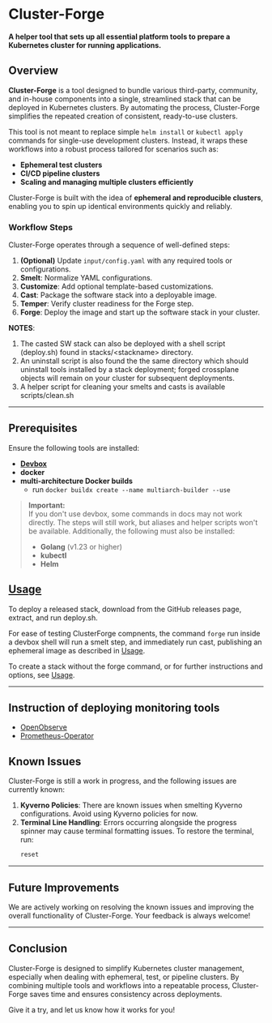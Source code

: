 # Cluster-Forge

**A helper tool that sets up all essential platform tools to prepare a Kubernetes cluster for running applications.**

## Overview

**Cluster-Forge** is a tool designed to bundle various third-party, community, and in-house components into a single, streamlined stack that can be deployed in Kubernetes clusters. By automating the process, Cluster-Forge simplifies the repeated creation of consistent, ready-to-use clusters.

This tool is not meant to replace simple `helm install` or `kubectl apply` commands for single-use development clusters. Instead, it wraps these workflows into a robust process tailored for scenarios such as:

- **Ephemeral test clusters**  
- **CI/CD pipeline clusters**  
- **Scaling and managing multiple clusters efficiently**

Cluster-Forge is built with the idea of **ephemeral and reproducible clusters**, enabling you to spin up identical environments quickly and reliably.

### Workflow Steps

Cluster-Forge operates through a sequence of well-defined steps:

1. **(Optional)** Update `input/config.yaml` with any required tools or configurations.  
2. **Smelt**: Normalize YAML configurations.  
3. **Customize**: Add optional template-based customizations.  
4. **Cast**: Package the software stack into a deployable image.  
5. **Temper**: Verify cluster readiness for the Forge step.  
6. **Forge**: Deploy the image and start up the software stack in your cluster.  

**NOTES**: 

1. The casted SW stack can also be deployed with a shell script (deploy.sh) found in stacks/\<stackname\> directory.
2. An uninstall script is also found the the same directory which should uninstall tools installed by a stack deployment; forged crossplane objects will remain on your cluster for subsequent deployments. 
3. A helper script for cleaning your smelts and casts is available scripts/clean.sh

---

## Prerequisites

Ensure the following tools are installed:

- **[Devbox](docs/DEVBOX.md)** 
- **docker**
- **multi-architecture Docker builds**
  - run `docker buildx create --name multiarch-builder --use`

> **Important:**  
> If you don't use devbox, some commands in docs may not work directly. The steps will still work, but aliases and helper scripts won't be available. 
> Additionally, the following must also be installed:
> - **Golang** (v1.23 or higher)  
> - **kubectl**  
> - **Helm**  


## [Usage](docs/usage.md)

To deploy a released stack, download from the GitHub releases page, extract, and run deploy.sh.

For ease of testing ClusterForge compnents, the command ```forge``` run inside a devbox shell will run a smelt step, and immediately run cast, publishing an ephemeral image as described in [Usage](docs/usage.md).

To create a stack without the forge command, or for further instructions and options, see [Usage](docs/usage.md).


---
## Instruction of deploying monitoring tools
- [OpenObserve](input/openobserve/README.md)
- [Prometheus-Operator](input/kube-prometheus-stack/README.md)

## Known Issues

Cluster-Forge is still a work in progress, and the following issues are currently known:

1. **Kyverno Policies**: There are known issues when smelting Kyverno configurations. Avoid using Kyverno policies for now.  
2. **Terminal Line Handling**: Errors occurring alongside the progress spinner may cause terminal formatting issues. To restore the terminal, run:  
   ```sh
   reset
   ```

---

## Future Improvements

We are actively working on resolving the known issues and improving the overall functionality of Cluster-Forge. Your feedback is always welcome!

---

## Conclusion

Cluster-Forge is designed to simplify Kubernetes cluster management, especially when dealing with ephemeral, test, or pipeline clusters. By combining multiple tools and workflows into a repeatable process, Cluster-Forge saves time and ensures consistency across deployments.

Give it a try, and let us know how it works for you!
